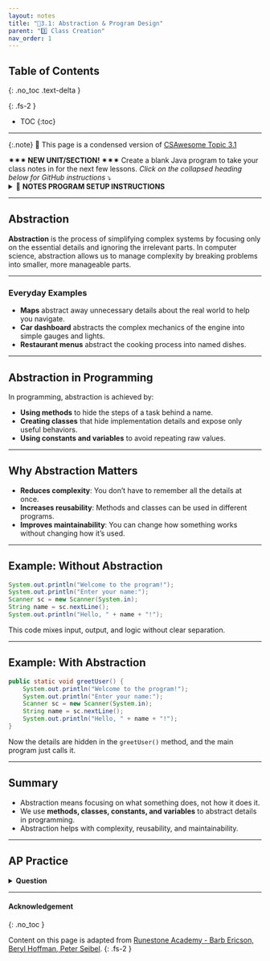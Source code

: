 ```yaml
---
layout: notes
title: "📓3.1: Abstraction & Program Design" 
parent: "3️⃣ Class Creation"
nav_order: 1
---
```


## Table of Contents
{: .no_toc .text-delta }

{: .fs-2 }
- TOC
{:toc}

---

{:.note}
📖 This page is a condensed version of [CSAwesome Topic 3.1](https://runestone.academy/ns/books/published/csawesome2/topic-3-1-abstraction.html) 

<span class="highlighter-green"> 
<strong>✴✴✴ NEW UNIT/SECTION! ✴✴✴</strong> Create a blank Java program to take your class notes in for the next few lessons. <em>Click on the collapsed heading below for GitHub instructions</em> ⤵  
</span>

<html>
  <details>
    <summary>📓 <strong class="text-green-200">NOTES PROGRAM SETUP INSTRUCTIONS</strong></summary>

<div class="setup" markdown="block">

1. Go to the public template **repository** for our class: [BWL-CS Java Template](https://github.com/BWL-CS/java-template)
2. Click the <button type="button" name="button" class="btn btn-green">Use this template</button> button above the list of files then select `Create a new repository`
3. Specify the **repository name**: `CS2-Unit3-Notes`
4. Click <button type="button" name="button" class="btn btn-green">Create repository</button>
    > Now you have **your own personal copy** of this starter code that you can always access under the `Your repositories` section of GitHub! 📂
5. Now on your repository, click <button type="button" name="button" class="btn btn-green"> < > Code </button> and select the `Codespaces` tab
6. Click `Create Codespace on main` and wait for the environment to load, _then you're ready to code_!
7. 📝 Take notes in this Codespace during class, writing **code** & **comments** along with the instructor.

</div>

<br>

<div class="warn" markdown="block">

🛑 When class ends, don't forget to **SAVE YOUR WORK**! **Codespaces** are TEMPORARY editing environments, so you need to COMMIT changes properly in order to update the main **repository** for your program. 

_There are multiple steps to saving in GitHub Codespaces:_

1. Navigate to the `Source Control` menu on the _LEFT_ sidebar
2. Click the <button type="button" name="button" class="btn btn-green">commit changes</button> button on the _LEFT_ menu
3. Type a brief **commit message** at the top of the file that opens, for example: `updated Main.java`
4. Click the small `✔️` **checkmark** in the _TOP RIGHT_ corner
5. Click the <button type="button" name="button" class="btn btn-green">sync changes</button> button on the _LEFT_ menu
6. _Finally you can close your Codespace!_

</div>

</details>

</html>


---

## Abstraction

**Abstraction** is the process of simplifying complex systems by focusing only on the essential details and ignoring the irrelevant parts. In computer science, abstraction allows us to manage complexity by breaking problems into smaller, more manageable parts.

---

### Everyday Examples

- **Maps** abstract away unnecessary details about the real world to help you navigate.
- **Car dashboard** abstracts the complex mechanics of the engine into simple gauges and lights.
- **Restaurant menus** abstract the cooking process into named dishes.

---

## Abstraction in Programming

In programming, abstraction is achieved by:

- **Using methods** to hide the steps of a task behind a name.
- **Creating classes** that hide implementation details and expose only useful behaviors.
- **Using constants and variables** to avoid repeating raw values.

---

## Why Abstraction Matters

- **Reduces complexity**: You don’t have to remember all the details at once.
- **Increases reusability**: Methods and classes can be used in different programs.
- **Improves maintainability**: You can change how something works without changing how it’s used.

---

## Example: Without Abstraction

```java
System.out.println("Welcome to the program!");
System.out.println("Enter your name:");
Scanner sc = new Scanner(System.in);
String name = sc.nextLine();
System.out.println("Hello, " + name + "!");
````

This code mixes input, output, and logic without clear separation.

---

## Example: With Abstraction

```java
public static void greetUser() {
    System.out.println("Welcome to the program!");
    System.out.println("Enter your name:");
    Scanner sc = new Scanner(System.in);
    String name = sc.nextLine();
    System.out.println("Hello, " + name + "!");
}
```

Now the details are hidden in the `greetUser()` method, and the main program just calls it.

---

## Summary

* Abstraction means focusing on what something does, not how it does it.
* We use **methods, classes, constants, and variables** to abstract details in programming.
* Abstraction helps with complexity, reusability, and maintainability.

---

## AP Practice

<details>
<summary><strong>Question</strong></summary>

Why is abstraction important in programming?

* A. It removes all code from a program.
* B. It makes programs shorter without improving clarity.
* C. It helps programmers manage complexity by hiding details. ✅
* D. It makes code harder to read.

</details>


---

#### Acknowledgement
{: .no_toc }

Content on this page is adapted from [Runestone Academy - Barb Ericson, Beryl Hoffman, Peter Seibel](https://runestone.academy/ns/books/published/csawesome2/csawesome2.html).
{: .fs-2 }
